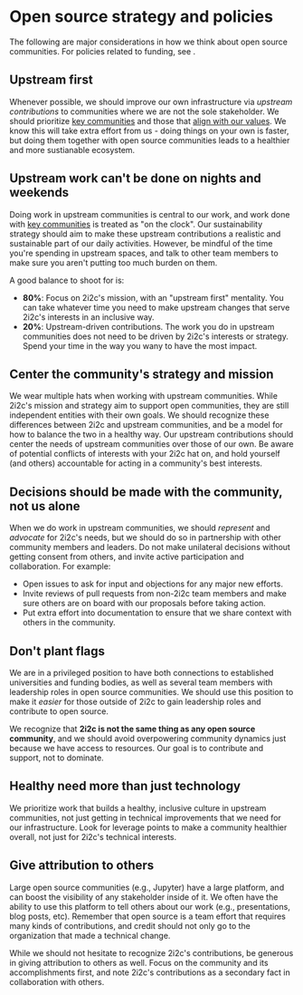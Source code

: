 # Open source strategy and policies

The following are major considerations in how we think about open source communities.
For policies related to funding, see [](funding.md).

## Upstream first

Whenever possible, we should improve our own infrastructure via _upstream contributions_ to communities where we are not the sole stakeholder.
We should prioritize [key communities](key-communities.md) and those that [align with our values](organization:values).
We know this will take extra effort from us - doing things on your own is faster, but doing them together with open source communities leads to a healthier and more sustianable ecosystem.


## Upstream work can't be done on nights and weekends

Doing work in upstream communities is central to our work, and work done with [key communities](key-communities.md) is treated as "on the clock".
Our sustainability strategy should aim to make these upstream contributions a realistic and sustainable part of our daily activities.
However, be mindful of the time you're spending in upstream spaces, and talk to other team members to make sure you aren't putting too much burden on them.

A good balance to shoot for is:

- **80%**: Focus on 2i2c's mission, with an "upstream first" mentality. You can take whatever time you need to make upstream changes that serve 2i2c's interests in an inclusive way.
- **20%**: Upstream-driven contributions. The work you do in upstream communities does not need to be driven by 2i2c's interests or strategy. Spend your time in the way you wany to have the most impact.


## Center the community's strategy and mission

We wear multiple hats when working with upstream communities.
While 2i2c's mission and strategy aim to support open communities, they are still independent entities with their own goals.
We should recognize these differences between 2i2c and upstream communities, and be a model for how to balance the two in a healthy way.
Our upstream contributions should center the needs of upstream communities over those of our own.
Be aware of potential conflicts of interests with your 2i2c hat on, and hold yourself (and others) accountable for acting in a community's best interests.

## Decisions should be made with the community, not us alone

When we do work in upstream communities, we should _represent_ and _advocate_ for 2i2c's needs, but we should do so in partnership with other community members and leaders.
Do not make unilateral decisions without getting consent from others, and invite active participation and collaboration.
For example:

- Open issues to ask for input and objections for any major new efforts.
- Invite reviews of pull requests from non-2i2c team members and make sure others are on board with our proposals before taking action.
- Put extra effort into documentation to ensure that we share context with others in the community.

## Don't plant flags

We are in a privileged position to have both connections to established universities and funding bodies, as well as several team members with leadership roles in open source communities.
We should use this position to make it _easier_ for those outside of 2i2c to gain leadership roles and contribute to open source.

We recognize that **2i2c is not the same thing as any open source community**, and we should avoid overpowering community dynamics just because we have access to resources.
Our goal is to contribute and support, not to dominate.

## Healthy need more than just technology

We prioritize work that builds a healthy, inclusive culture in upstream communities, not just getting in technical improvements that we need for our infrastructure.
Look for leverage points to make a community healthier overall, not just for 2i2c's technical interests.

## Give attribution to others

Large open source communities (e.g., Jupyter) have a large platform, and can boost the visibility of any stakeholder inside of it.
We often have the ability to use this platform to tell others about our work (e.g., presentations, blog posts, etc).
Remember that open source is a team effort that requires many kinds of contributions, and credit should not only go to the organization that made a technical change.

While we should not hesitate to recognize 2i2c's contributions, be generous in giving attribution to others as well.
Focus on the community and its accomplishments first, and note 2i2c's contributions as a secondary fact in collaboration with others.
